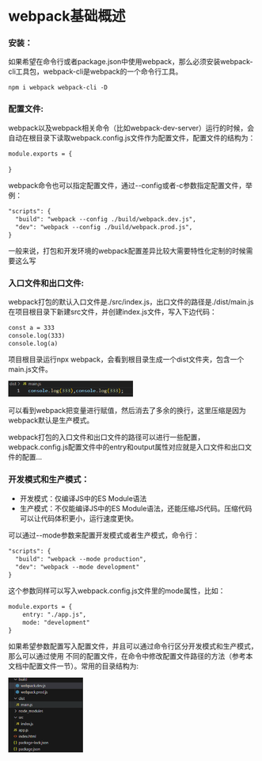 # webpack基础概述

### **安装**：

如果希望在命令行或者package.json中使用webpack，那么必须安装webpack-cli工具包，webpack-cli是webpack的一个命令行工具。
```
npm i webpack webpack-cli -D
```

### **配置文件**:

webpack以及webpack相关命令（比如webpack-dev-server）运行的时候，会自动在根目录下读取webpack.config.js文件作为配置文件，配置文件的结构为：

```
module.exports = {
    
}
```

webpack命令也可以指定配置文件，通过--config或者-c参数指定配置文件，举例：

```
"scripts": {
  "build": "webpack --config ./build/webpack.dev.js",
  "dev": "webpack --config ./build/webpack.prod.js",
}
```
一般来说，打包和开发环境的webpack配置差异比较大需要特性化定制的时候需要这么写

### **入口文件和出口文件**:

webpack打包的默认入口文件是./src/index.js，出口文件的路径是./dist/main.js在项目根目录下新建src文件，并创建index.js文件，写入下边代码：

```
const a = 333
console.log(333)
console.log(a)
```

项目根目录运行npx webpack，会看到根目录生成一个dist文件夹，包含一个main.js文件。

<div align="left">
    <img src=./webpack基本概述1.png width=50% />
</div>

可以看到webpack把变量进行赋值，然后消去了多余的换行，这里压缩是因为webpack默认是生产模式。

webpack打包的入口文件和出口文件的路径可以进行一些配置，webpack.config.js配置文件中的entry和output属性对应就是入口文件和出口文件的配置...

### **开发模式和生产模式**：

- 开发模式：仅编译JS中的ES Module语法
- 生产模式：不仅能编译JS中的ES Module语法，还能压缩JS代码。压缩代码可以让代码体积更小，运行速度更快。

可以通过--mode参数来配置开发模式或者生产模式，命令行：

```
"scripts": {
  "build": "webpack --mode production",
  "dev": "webpack --mode development"
}
```
这个参数同样可以写入webpack.config.js文件里的mode属性，比如：

```
module.exports = {
    entry: "./app.js",
    mode: "development"
}
```

如果希望参数配置写入配置文件，并且可以通过命令行区分开发模式和生产模式，那么可以通过使用 不同的配置文件，在命令中修改配置文件路径的方法（参考本文档中配置文件一节）。常用的目录结构为:

<div align="left">
    <img src=./webpack基本概述2.png width=30% />
</div>